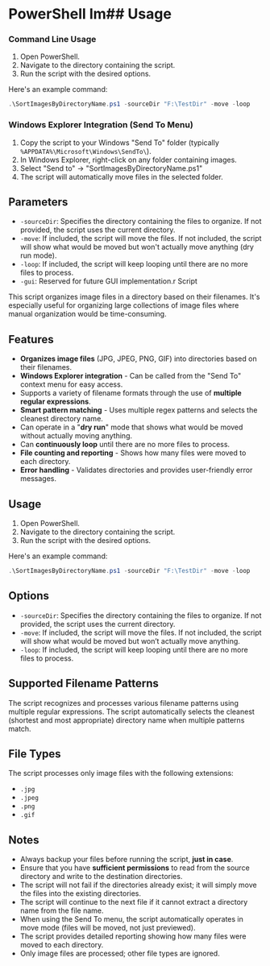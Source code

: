 # PowerShell Im## Usage

### Command Line Usage

1. Open PowerShell.
2. Navigate to the directory containing the script.
3. Run the script with the desired options.

Here's an example command:

```powershell
.\SortImagesByDirectoryName.ps1 -sourceDir "F:\TestDir" -move -loop
```

### Windows Explorer Integration (Send To Menu)

1. Copy the script to your Windows "Send To" folder (typically `%APPDATA%\Microsoft\Windows\SendTo\`).
2. In Windows Explorer, right-click on any folder containing images.
3. Select "Send to" → "SortImagesByDirectoryName.ps1"
4. The script will automatically move files in the selected folder.

## Parameters

- `-sourceDir`: Specifies the directory containing the files to organize. If not provided, the script uses the current directory.
- `-move`: If included, the script will move the files. If not included, the script will show what would be moved but won't actually move anything (dry run mode).
- `-loop`: If included, the script will keep looping until there are no more files to process.
- `-gui`: Reserved for future GUI implementation.r Script

This script organizes image files in a directory based on their filenames. It's especially useful for organizing large collections of image files where manual organization would be time-consuming.

## Features

- **Organizes image files** (JPG, JPEG, PNG, GIF) into directories based on their filenames.
- **Windows Explorer integration** - Can be called from the "Send To" context menu for easy access.
- Supports a variety of filename formats through the use of **multiple regular expressions**.
- **Smart pattern matching** - Uses multiple regex patterns and selects the cleanest directory name.
- Can operate in a "**dry run**" mode that shows what would be moved without actually moving anything.
- Can **continuously loop** until there are no more files to process.
- **File counting and reporting** - Shows how many files were moved to each directory.
- **Error handling** - Validates directories and provides user-friendly error messages.

## Usage

1. Open PowerShell.
2. Navigate to the directory containing the script.
3. Run the script with the desired options.

Here's an example command:

```powershell
.\SortImagesByDirectoryName.ps1 -sourceDir "F:\TestDir" -move -loop
````

## Options

- `-sourceDir`: Specifies the directory containing the files to organize. If not provided, the script uses the current directory.
- `-move`: If included, the script will move the files. If not included, the script will show what would be moved but won’t actually move anything.
- `-loop`: If included, the script will keep looping until there are no more files to process.

## Supported Filename Patterns

The script recognizes and processes various filename patterns using multiple regular expressions.
The script automatically selects the cleanest (shortest and most appropriate) directory name when multiple patterns match.

## File Types

The script processes only image files with the following extensions:
- `.jpg`
- `.jpeg`
- `.png`
- `.gif`

## Notes

- Always backup your files before running the script, **just in case**.
- Ensure that you have **sufficient permissions** to read from the source directory and write to the destination directories.
- The script will not fail if the directories already exist; it will simply move the files into the existing directories.
- The script will continue to the next file if it cannot extract a directory name from the file name.
- When using the Send To menu, the script automatically operates in move mode (files will be moved, not just previewed).
- The script provides detailed reporting showing how many files were moved to each directory.
- Only image files are processed; other file types are ignored.
